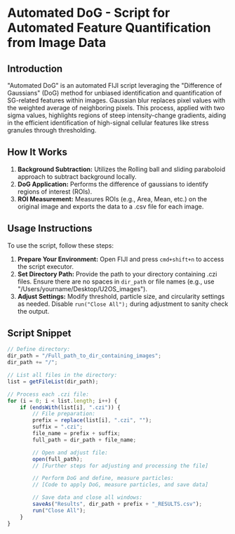 # Automated DoG - Script for Automated Feature Quantification from Image Data

## Introduction

"Automated DoG" is an automated FIJI script leveraging the "Difference of Gaussians" (DoG) method for unbiased identification and quantification of SG-related features within images. Gaussian blur replaces pixel values with the weighted average of neighboring pixels. This process, applied with two sigma values, highlights regions of steep intensity-change gradients, aiding in the efficient identification of high-signal cellular features like stress granules through thresholding.

## How It Works

1. **Background Subtraction:** Utilizes the Rolling ball and sliding paraboloid approach to subtract background locally.
2. **DoG Application:** Performs the difference of gaussians to identify regions of interest (ROIs).
3. **ROI Measurement:** Measures ROIs (e.g., Area, Mean, etc.) on the original image and exports the data to a .csv file for each image.

## Usage Instructions

To use the script, follow these steps:

1. **Prepare Your Environment:** Open FIJI and press `cmd+shift+n` to access the script executor.
2. **Set Directory Path:** Provide the path to your directory containing .czi files. Ensure there are no spaces in `dir_path` or file names (e.g., use "/Users/yourname/Desktop/U2OS_images").
3. **Adjust Settings:** Modify threshold, particle size, and circularity settings as needed. Disable `run("Close All");` during adjustment to sanity check the output.

## Script Snippet

```javascript
// Define directory:
dir_path = "/Full_path_to_dir_containing_images";
dir_path += "/";

// List all files in the directory:
list = getFileList(dir_path);

// Process each .czi file:
for (i = 0; i < list.length; i++) {
    if (endsWith(list[i], ".czi")) {
        // File preparation:
        prefix = replace(list[i], ".czi", "");
        suffix = ".czi";
        file_name = prefix + suffix;
        full_path = dir_path + file_name;

        // Open and adjust file:
        open(full_path);
        // [Further steps for adjusting and processing the file]

        // Perform DoG and define, measure particles:
        // [Code to apply DoG, measure particles, and save data]

        // Save data and close all windows:
        saveAs("Results", dir_path + prefix + "_RESULTS.csv");
        run("Close All");
    }
}
